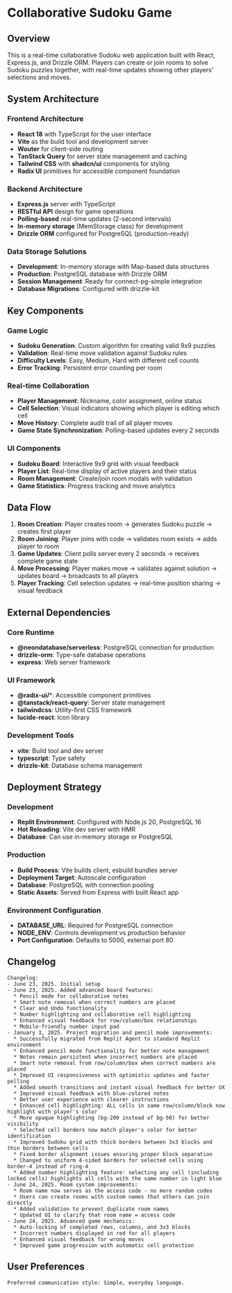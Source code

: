 # Collaborative Sudoku Game

## Overview

This is a real-time collaborative Sudoku web application built with React, Express.js, and Drizzle ORM. Players can create or join rooms to solve Sudoku puzzles together, with real-time updates showing other players' selections and moves.

## System Architecture

### Frontend Architecture
- **React 18** with TypeScript for the user interface
- **Vite** as the build tool and development server
- **Wouter** for client-side routing
- **TanStack Query** for server state management and caching
- **Tailwind CSS** with **shadcn/ui** components for styling
- **Radix UI** primitives for accessible component foundation

### Backend Architecture
- **Express.js** server with TypeScript
- **RESTful API** design for game operations
- **Polling-based** real-time updates (2-second intervals)
- **In-memory storage** (MemStorage class) for development
- **Drizzle ORM** configured for PostgreSQL (production-ready)

### Data Storage Solutions
- **Development**: In-memory storage with Map-based data structures
- **Production**: PostgreSQL database with Drizzle ORM
- **Session Management**: Ready for connect-pg-simple integration
- **Database Migrations**: Configured with drizzle-kit

## Key Components

### Game Logic
- **Sudoku Generation**: Custom algorithm for creating valid 9x9 puzzles
- **Validation**: Real-time move validation against Sudoku rules
- **Difficulty Levels**: Easy, Medium, Hard with different cell counts
- **Error Tracking**: Persistent error counting per room

### Real-time Collaboration
- **Player Management**: Nickname, color assignment, online status
- **Cell Selection**: Visual indicators showing which player is editing which cell
- **Move History**: Complete audit trail of all player moves
- **Game State Synchronization**: Polling-based updates every 2 seconds

### UI Components
- **Sudoku Board**: Interactive 9x9 grid with visual feedback
- **Player List**: Real-time display of active players and their status
- **Room Management**: Create/join room modals with validation
- **Game Statistics**: Progress tracking and move analytics

## Data Flow

1. **Room Creation**: Player creates room → generates Sudoku puzzle → creates first player
2. **Room Joining**: Player joins with code → validates room exists → adds player to room
3. **Game Updates**: Client polls server every 2 seconds → receives complete game state
4. **Move Processing**: Player makes move → validates against solution → updates board → broadcasts to all players
5. **Player Tracking**: Cell selection updates → real-time position sharing → visual feedback

## External Dependencies

### Core Runtime
- **@neondatabase/serverless**: PostgreSQL connection for production
- **drizzle-orm**: Type-safe database operations
- **express**: Web server framework

### UI Framework
- **@radix-ui/***: Accessible component primitives
- **@tanstack/react-query**: Server state management
- **tailwindcss**: Utility-first CSS framework
- **lucide-react**: Icon library

### Development Tools
- **vite**: Build tool and dev server
- **typescript**: Type safety
- **drizzle-kit**: Database schema management

## Deployment Strategy

### Development
- **Replit Environment**: Configured with Node.js 20, PostgreSQL 16
- **Hot Reloading**: Vite dev server with HMR
- **Database**: Can use in-memory storage or PostgreSQL

### Production
- **Build Process**: Vite builds client, esbuild bundles server
- **Deployment Target**: Autoscale configuration
- **Database**: PostgreSQL with connection pooling
- **Static Assets**: Served from Express with built React app

### Environment Configuration
- **DATABASE_URL**: Required for PostgreSQL connection
- **NODE_ENV**: Controls development vs production behavior
- **Port Configuration**: Defaults to 5000, external port 80

## Changelog

```
Changelog:
- June 23, 2025. Initial setup
- June 23, 2025. Added advanced board features:
  * Pencil mode for collaborative notes
  * Smart note removal when correct numbers are placed
  * Clear and Undo functionality
  * Number highlighting and collaborative cell highlighting
  * Enhanced visual feedback for row/column/box relationships
  * Mobile-friendly number input pad
- January 3, 2025. Project migration and pencil mode improvements:
  * Successfully migrated from Replit Agent to standard Replit environment
  * Enhanced pencil mode functionality for better note management
  * Notes remain persistent when incorrect numbers are placed
  * Smart note removal from row/column/box when correct numbers are placed
  * Improved UI responsiveness with optimistic updates and faster polling
  * Added smooth transitions and instant visual feedback for better UX
  * Improved visual feedback with blue-colored notes
  * Better user experience with clearer instructions
  * Enhanced cell highlighting: ALL cells in same row/column/block now highlight with player's color
  * More opaque highlighting (bg-200 instead of bg-50) for better visibility
  * Selected cell borders now match player's color for better identification
  * Improved Sudoku grid with thick borders between 3x3 blocks and thin borders between cells
  * Fixed border alignment issues ensuring proper block separation
  * Changed to uniform 4-sided borders for selected cells using border-4 instead of ring-4
  * Added number highlighting feature: selecting any cell (including locked cells) highlights all cells with the same number in light blue
- June 24, 2025. Room system improvements:
  * Room name now serves as the access code - no more random codes
  * Users can create rooms with custom names that others can join directly
  * Added validation to prevent duplicate room names
  * Updated UI to clarify that room name = access code
- June 24, 2025. Advanced game mechanics:
  * Auto-locking of completed rows, columns, and 3x3 blocks
  * Incorrect numbers displayed in red for all players
  * Enhanced visual feedback for wrong moves
  * Improved game progression with automatic cell protection
```

## User Preferences

```
Preferred communication style: Simple, everyday language.
```